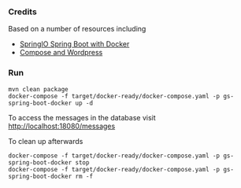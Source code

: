 ### Credits
Based on a number of resources including 
* [SpringIO Spring Boot with Docker](https://spring.io/guides/gs/spring-boot-docker/)
* [Compose and Wordpress](https://docs.docker.com/compose/wordpress/)

### Run
```
mvn clean package
docker-compose -f target/docker-ready/docker-compose.yaml -p gs-spring-boot-docker up -d
```

To access the messages in the database visit [http://localhost:18080/messages](http://localhost:18080/messages)

To clean up afterwards
```
docker-compose -f target/docker-ready/docker-compose.yaml -p gs-spring-boot-docker stop
docker-compose -f target/docker-ready/docker-compose.yaml -p gs-spring-boot-docker rm -f
```
